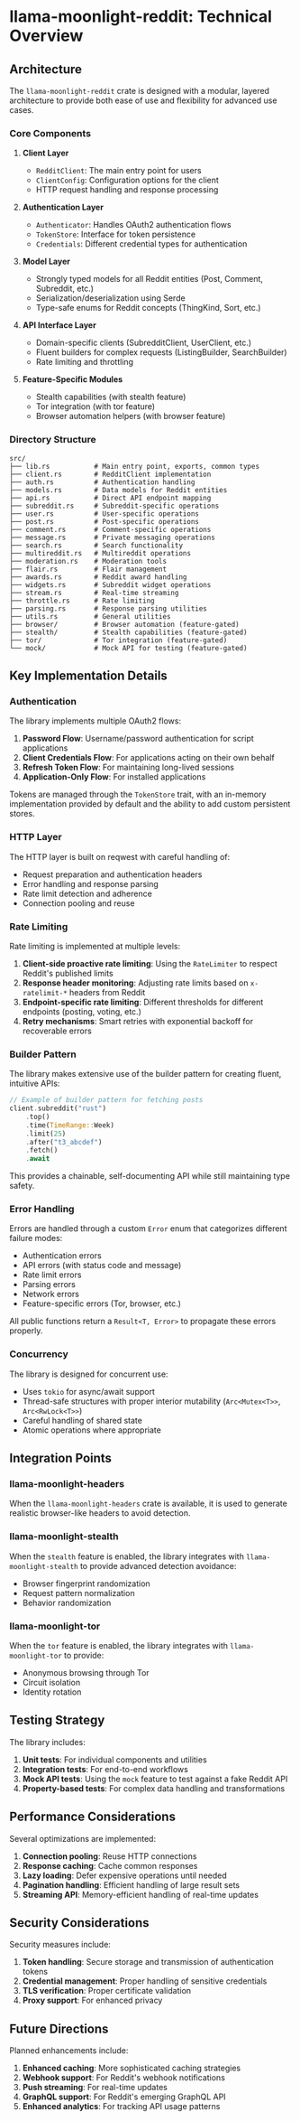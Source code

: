 # llama-moonlight-reddit: Technical Overview

## Architecture

The `llama-moonlight-reddit` crate is designed with a modular, layered architecture to provide both ease of use and flexibility for advanced use cases.

### Core Components

1. **Client Layer**
   - `RedditClient`: The main entry point for users
   - `ClientConfig`: Configuration options for the client
   - HTTP request handling and response processing

2. **Authentication Layer**
   - `Authenticator`: Handles OAuth2 authentication flows
   - `TokenStore`: Interface for token persistence
   - `Credentials`: Different credential types for authentication

3. **Model Layer**
   - Strongly typed models for all Reddit entities (Post, Comment, Subreddit, etc.)
   - Serialization/deserialization using Serde
   - Type-safe enums for Reddit concepts (ThingKind, Sort, etc.)

4. **API Interface Layer**
   - Domain-specific clients (SubredditClient, UserClient, etc.)
   - Fluent builders for complex requests (ListingBuilder, SearchBuilder)
   - Rate limiting and throttling

5. **Feature-Specific Modules**
   - Stealth capabilities (with stealth feature)
   - Tor integration (with tor feature)
   - Browser automation helpers (with browser feature)

### Directory Structure

```
src/
├── lib.rs           # Main entry point, exports, common types
├── client.rs        # RedditClient implementation
├── auth.rs          # Authentication handling
├── models.rs        # Data models for Reddit entities
├── api.rs           # Direct API endpoint mapping
├── subreddit.rs     # Subreddit-specific operations
├── user.rs          # User-specific operations
├── post.rs          # Post-specific operations
├── comment.rs       # Comment-specific operations
├── message.rs       # Private messaging operations
├── search.rs        # Search functionality
├── multireddit.rs   # Multireddit operations
├── moderation.rs    # Moderation tools
├── flair.rs         # Flair management
├── awards.rs        # Reddit award handling
├── widgets.rs       # Subreddit widget operations
├── stream.rs        # Real-time streaming
├── throttle.rs      # Rate limiting
├── parsing.rs       # Response parsing utilities
├── utils.rs         # General utilities
├── browser/         # Browser automation (feature-gated)
├── stealth/         # Stealth capabilities (feature-gated)
├── tor/             # Tor integration (feature-gated)
└── mock/            # Mock API for testing (feature-gated)
```

## Key Implementation Details

### Authentication

The library implements multiple OAuth2 flows:

1. **Password Flow**: Username/password authentication for script applications
2. **Client Credentials Flow**: For applications acting on their own behalf
3. **Refresh Token Flow**: For maintaining long-lived sessions
4. **Application-Only Flow**: For installed applications

Tokens are managed through the `TokenStore` trait, with an in-memory implementation provided by default and the ability to add custom persistent stores.

### HTTP Layer

The HTTP layer is built on reqwest with careful handling of:

- Request preparation and authentication headers
- Error handling and response parsing
- Rate limit detection and adherence
- Connection pooling and reuse

### Rate Limiting

Rate limiting is implemented at multiple levels:

1. **Client-side proactive rate limiting**: Using the `RateLimiter` to respect Reddit's published limits
2. **Response header monitoring**: Adjusting rate limits based on `x-ratelimit-*` headers from Reddit
3. **Endpoint-specific rate limiting**: Different thresholds for different endpoints (posting, voting, etc.)
4. **Retry mechanisms**: Smart retries with exponential backoff for recoverable errors

### Builder Pattern

The library makes extensive use of the builder pattern for creating fluent, intuitive APIs:

```rust
// Example of builder pattern for fetching posts
client.subreddit("rust")
    .top()
    .time(TimeRange::Week)
    .limit(25)
    .after("t3_abcdef")
    .fetch()
    .await
```

This provides a chainable, self-documenting API while still maintaining type safety.

### Error Handling

Errors are handled through a custom `Error` enum that categorizes different failure modes:

- Authentication errors
- API errors (with status code and message)
- Rate limit errors
- Parsing errors
- Network errors
- Feature-specific errors (Tor, browser, etc.)

All public functions return a `Result<T, Error>` to propagate these errors properly.

### Concurrency

The library is designed for concurrent use:

- Uses `tokio` for async/await support
- Thread-safe structures with proper interior mutability (`Arc<Mutex<T>>`, `Arc<RwLock<T>>`)
- Careful handling of shared state
- Atomic operations where appropriate

## Integration Points

### llama-moonlight-headers

When the `llama-moonlight-headers` crate is available, it is used to generate realistic browser-like headers to avoid detection.

### llama-moonlight-stealth

When the `stealth` feature is enabled, the library integrates with `llama-moonlight-stealth` to provide advanced detection avoidance:

- Browser fingerprint randomization
- Request pattern normalization
- Behavior randomization

### llama-moonlight-tor

When the `tor` feature is enabled, the library integrates with `llama-moonlight-tor` to provide:

- Anonymous browsing through Tor
- Circuit isolation
- Identity rotation

## Testing Strategy

The library includes:

1. **Unit tests**: For individual components and utilities
2. **Integration tests**: For end-to-end workflows
3. **Mock API tests**: Using the `mock` feature to test against a fake Reddit API
4. **Property-based tests**: For complex data handling and transformations

## Performance Considerations

Several optimizations are implemented:

1. **Connection pooling**: Reuse HTTP connections
2. **Response caching**: Cache common responses
3. **Lazy loading**: Defer expensive operations until needed
4. **Pagination handling**: Efficient handling of large result sets
5. **Streaming API**: Memory-efficient handling of real-time updates

## Security Considerations

Security measures include:

1. **Token handling**: Secure storage and transmission of authentication tokens
2. **Credential management**: Proper handling of sensitive credentials
3. **TLS verification**: Proper certificate validation
4. **Proxy support**: For enhanced privacy

## Future Directions

Planned enhancements include:

1. **Enhanced caching**: More sophisticated caching strategies
2. **Webhook support**: For Reddit's webhook notifications
3. **Push streaming**: For real-time updates
4. **GraphQL support**: For Reddit's emerging GraphQL API
5. **Enhanced analytics**: For tracking API usage patterns 